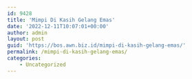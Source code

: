```yaml
---
id: 9428
title: 'Mimpi Di Kasih Gelang Emas'
date: '2022-12-11T10:07:01+00:00'
author: admin
layout: post
guid: 'https://bos.awn.biz.id/mimpi-di-kasih-gelang-emas/'
permalink: /mimpi-di-kasih-gelang-emas/
categories:
    - Uncategorized
---
```


